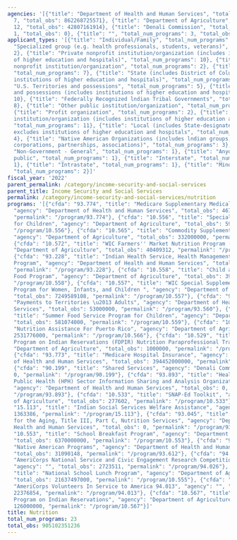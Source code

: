 ```yaml
---
agencies: '[{"title": "Department of Health and Human Services", "total_num_programs":
  7, "total_obs": 862268725571}, {"title": "Department of Agriculture", "total_num_programs":
  12, "total_obs": 42807161914}, {"title": "Denali Commission", "total_num_programs":
  1, "total_obs": 0}, {"title": "", "total_num_programs": 3, "total_obs": 26463751}]'
applicant_types: '[{"title": "Individual/Family", "total_num_programs": 3}, {"title":
  "Specialized group (e.g. health professionals, students, veterans)", "total_num_programs":
  2}, {"title": "Private nonprofit institution/organization (includes institutions
  of higher education and hospitals)", "total_num_programs": 10}, {"title": "Quasi-public
  nonprofit institution/organization", "total_num_programs": 2}, {"title": "State",
  "total_num_programs": 7}, {"title": "State (includes District of Columbia, public
  institutions of higher education and hospitals)", "total_num_programs": 11}, {"title":
  "U.S. Territories and possessions", "total_num_programs": 5}, {"title": "U.S. Territories
  and possessions (includes institutions of higher education and hospitals)", "total_num_programs":
  10}, {"title": "Federally Recognized lndian Tribal Governments", "total_num_programs":
  8}, {"title": "Other public institution/organization", "total_num_programs": 4},
  {"title": "Profit organization", "total_num_programs": 2}, {"title": "Public nonprofit
  institution/organization (includes institutions of higher education and hospitals)",
  "total_num_programs": 11}, {"title": "Local (includes State-designated lndian Tribes,
  excludes institutions of higher education and hospitals", "total_num_programs":
  4}, {"title": "Native American Organizations (includes lndian groups, cooperatives,
  corporations, partnerships, associations)", "total_num_programs": 3}, {"title":
  "Non-Government - General", "total_num_programs": 1}, {"title": "Anyone/general
  public", "total_num_programs": 1}, {"title": "Interstate", "total_num_programs":
  1}, {"title": "Intrastate", "total_num_programs": 1}, {"title": "Minority group",
  "total_num_programs": 2}]'
fiscal_year: '2022'
parent_permalink: /category/income-security-and-social-services
parent_title: Income Security and Social Services
permalink: /category/income-security-and-social-services/nutrition
programs: '[{"cfda": "93.774", "title": "Medicare Supplementary Medical Insurance",
  "agency": "Department of Health and Human Services", "total_obs": 467732000000,
  "permalink": "/program/93.774"}, {"cfda": "10.556", "title": "Special Milk Program
  for Children", "agency": "Department of Agriculture", "total_obs": 5999000, "permalink":
  "/program/10.556"}, {"cfda": "10.565", "title": "Commodity Supplemental Food Program",
  "agency": "Department of Agriculture", "total_obs": 332000000, "permalink": "/program/10.565"},
  {"cfda": "10.572", "title": "WIC Farmers'' Market Nutrition Program (FMNP)", "agency":
  "Department of Agriculture", "total_obs": 40409312, "permalink": "/program/10.572"},
  {"cfda": "93.228", "title": "Indian Health Service, Health Management Development
  Program", "agency": "Department of Health and Human Services", "total_obs": 635423,
  "permalink": "/program/93.228"}, {"cfda": "10.558", "title": "Child and Adult Care
  Food Program", "agency": "Department of Agriculture", "total_obs": 3931539892, "permalink":
  "/program/10.558"}, {"cfda": "10.557", "title": "WIC Special Supplemental Nutrition
  Program for Women, Infants, and Children ", "agency": "Department of Agriculture",
  "total_obs": 7249589108, "permalink": "/program/10.557"}, {"cfda": "93.560", "title":
  "Payments to Territories \u2013 Adults", "agency": "Department of Health and Human
  Services", "total_obs": 53000000, "permalink": "/program/93.560"}, {"cfda": "10.559",
  "title": "Summer Food Service Program for Children", "agency": "Department of Agriculture",
  "total_obs": 581074000, "permalink": "/program/10.559"}, {"cfda": "10.566", "title":
  "Nutrition Assistance For Puerto Rico", "agency": "Department of Agriculture", "total_obs":
  2531776000, "permalink": "/program/10.566"}, {"cfda": "10.529", "title": "Food Distribution
  Program on Indian Reservations (FDPIR) Nutrition Paraprofessional Training", "agency":
  "Department of Agriculture", "total_obs": 1000000, "permalink": "/program/10.529"},
  {"cfda": "93.773", "title": "Medicare Hospital Insurance", "agency": "Department
  of Health and Human Services", "total_obs": 394452000000, "permalink": "/program/93.773"},
  {"cfda": "90.199", "title": "Shared Services", "agency": "Denali Commission", "total_obs":
  0, "permalink": "/program/90.199"}, {"cfda": "93.893", "title": "Health Care and
  Public Health (HPH) Sector Information Sharing and Analysis Organization (ISAO)",
  "agency": "Department of Health and Human Services", "total_obs": 0, "permalink":
  "/program/93.893"}, {"cfda": "10.533", "title": "SNAP-Ed Toolkit", "agency": "Department
  of Agriculture", "total_obs": 277602, "permalink": "/program/10.533"}, {"cfda":
  "15.113", "title": "Indian Social Services Welfare Assistance", "agency": "", "total_obs":
  1363386, "permalink": "/program/15.113"}, {"cfda": "93.045", "title": "Special Programs
  for the Aging, Title III, Part C, Nutrition Services", "agency": "Department of
  Health and Human Services", "total_obs": 0, "permalink": "/program/93.045"}, {"cfda":
  "10.553", "title": "School Breakfast Program", "agency": "Department of Agriculture",
  "total_obs": 6370000000, "permalink": "/program/10.553"}, {"cfda": "93.612", "title":
  "Native American Programs", "agency": "Department of Health and Human Services",
  "total_obs": 31090148, "permalink": "/program/93.612"}, {"cfda": "94.026", "title":
  "AmeriCorps National Service and Civic Engagement Research Competition 94.026",
  "agency": "", "total_obs": 2723511, "permalink": "/program/94.026"}, {"cfda": "10.555",
  "title": "National School Lunch Program", "agency": "Department of Agriculture",
  "total_obs": 21637497000, "permalink": "/program/10.555"}, {"cfda": "94.013", "title":
  "AmeriCorps Volunteers In Service to America 94.013", "agency": "", "total_obs":
  22376854, "permalink": "/program/94.013"}, {"cfda": "10.567", "title": "Food Distribution
  Program on Indian Reservations", "agency": "Department of Agriculture", "total_obs":
  126000000, "permalink": "/program/10.567"}]'
title: Nutrition
total_num_programs: 23
total_obs: 905102351236
---
```

